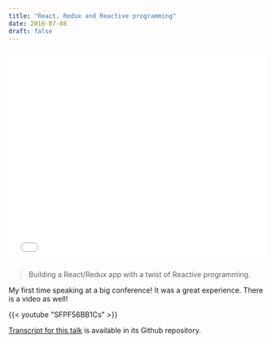 ```yaml
---
title: "React, Redux and Reactive programming"
date: 2016-07-08
draft: false
---
```


<iframe
  src="//slides.com/channikhabra/react-redux-and-reactive-programming/embed?style=light"
  width="100%"
  height="420"
  scrolling="no"
  frameborder="0"
  webkitallowfullscreen
  mozallowfullscreen
  allowfullscreen
></iframe>

> Building a React/Redux app with a twist of Reactive programming.

My first time speaking at a big conference! It was a great experience. There is
a video as well!

{{< youtube "SFPF56BB1Cs" >}}

[Transcript for this
talk](https://github.com/channikhabra/frp-with-rxjs-jschannel-conf) is available
in its Github repository.
